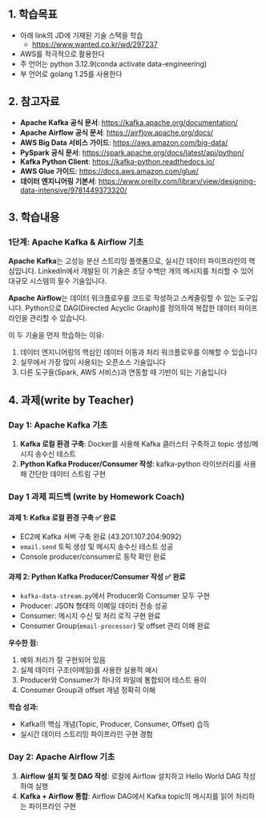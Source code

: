 ## 1. 학습목표
- 아래 link의 JD에 기재된 기술 스택을 학습
  - https://www.wanted.co.kr/wd/297237
- AWS를 적극적으로 활용한다
- 주 언어는 python 3.12.9(conda activate data-engineering)
- 부 언어로 golang 1.25를 사용한다

## 2. 참고자료
- **Apache Kafka 공식 문서**: https://kafka.apache.org/documentation/
- **Apache Airflow 공식 문서**: https://airflow.apache.org/docs/
- **AWS Big Data 서비스 가이드**: https://aws.amazon.com/big-data/
- **PySpark 공식 문서**: https://spark.apache.org/docs/latest/api/python/
- **Kafka Python Client**: https://kafka-python.readthedocs.io/
- **AWS Glue 가이드**: https://docs.aws.amazon.com/glue/
- **데이터 엔지니어링 기본서**: https://www.oreilly.com/library/view/designing-data-intensive/9781449373320/

## 3. 학습내용
### 1단계: Apache Kafka & Airflow 기초
**Apache Kafka**는 고성능 분산 스트리밍 플랫폼으로, 실시간 데이터 파이프라인의 핵심입니다. LinkedIn에서 개발된 이 기술은 초당 수백만 개의 메시지를 처리할 수 있어 대규모 시스템의 필수 기술입니다.

**Apache Airflow**는 데이터 워크플로우를 코드로 작성하고 스케줄링할 수 있는 도구입니다. Python으로 DAG(Directed Acyclic Graph)를 정의하여 복잡한 데이터 파이프라인을 관리할 수 있습니다.

이 두 기술을 먼저 학습하는 이유:
1. 데이터 엔지니어링의 핵심인 데이터 이동과 처리 워크플로우를 이해할 수 있습니다
2. 실무에서 가장 많이 사용되는 오픈소스 기술입니다
3. 다른 도구들(Spark, AWS 서비스)과 연동할 때 기반이 되는 기술입니다

## 4. 과제(write by Teacher)
### Day 1: Apache Kafka 기초
1. **Kafka 로컬 환경 구축**: Docker를 사용해 Kafka 클러스터 구축하고 topic 생성/메시지 송수신 테스트
2. **Python Kafka Producer/Consumer 작성**: kafka-python 라이브러리를 사용해 간단한 데이터 스트림 구현

### Day 1 과제 피드백 (write by Homework Coach)

#### 과제 1: Kafka 로컬 환경 구축 ✅ **완료**
- EC2에 Kafka 서버 구축 완료 (43.201.107.204:9092)
- `email.send` 토픽 생성 및 메시지 송수신 테스트 성공
- Console producer/consumer로 동작 확인 완료

#### 과제 2: Python Kafka Producer/Consumer 작성 ✅ **완료**
- `kafka-data-stream.py`에서 Producer와 Consumer 모두 구현
- Producer: JSON 형태의 이메일 데이터 전송 성공
- Consumer: 메시지 수신 및 처리 로직 구현 완료
- Consumer Group(`email-processor`) 및 offset 관리 이해 완료

**우수한 점:**
1. 예외 처리가 잘 구현되어 있음
2. 실제 데이터 구조(이메일)를 사용한 실용적 예시
3. Producer와 Consumer가 하나의 파일에 통합되어 테스트 용이
4. Consumer Group과 offset 개념 정확히 이해

**학습 성과:**
- Kafka의 핵심 개념(Topic, Producer, Consumer, Offset) 습득
- 실시간 데이터 스트리밍 파이프라인 구현 경험

### Day 2: Apache Airflow 기초
3. **Airflow 설치 및 첫 DAG 작성**: 로컬에 Airflow 설치하고 Hello World DAG 작성하여 실행
4. **Kafka + Airflow 통합**: Airflow DAG에서 Kafka topic의 메시지를 읽어 처리하는 파이프라인 구현